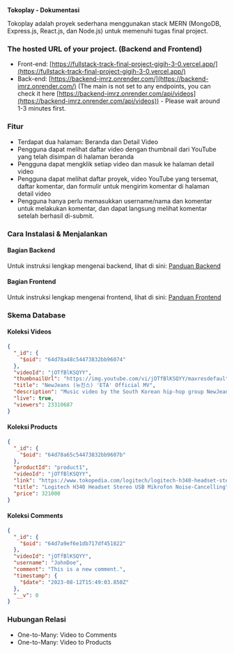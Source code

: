 **Tokoplay - Dokumentasi**

Tokoplay adalah proyek sederhana menggunakan stack MERN (MongoDB, Express.js, React.js, dan Node.js) untuk memenuhi tugas final project.

### The hosted URL of your project. (Backend and Frontend)
- Front-end: [https://fullstack-track-final-project-gigih-3-0.vercel.app/](https://fullstack-track-final-project-gigih-3-0.vercel.app/)
- Back-end: [https://backend-imrz.onrender.com/](https://backend-imrz.onrender.com/) (The main is not set to any endpoints, you can check it here [https://backend-imrz.onrender.com/api/videos](https://backend-imrz.onrender.com/api/videos)) - Please wait around 1-3 minutes first.

### Fitur
- Terdapat dua halaman: Beranda dan Detail Video
- Pengguna dapat melihat daftar video dengan thumbnail dari YouTube yang telah disimpan di halaman beranda
- Pengguna dapat mengklik setiap video dan masuk ke halaman detail video
- Pengguna dapat melihat daftar proyek, video YouTube yang tersemat, daftar komentar, dan formulir untuk mengirim komentar di halaman detail video
- Pengguna hanya perlu memasukkan username/nama dan komentar untuk melakukan komentar, dan dapat langsung melihat komentar setelah berhasil di-submit.

### Cara Instalasi & Menjalankan

#### Bagian Backend
Untuk instruksi lengkap mengenai backend, lihat di sini: [Panduan Backend](https://github.com/zikrikn/fullstack-track-final-project-gigih-3.0/blob/main/back-end/readme.md)

#### Bagian Frontend
Untuk instruksi lengkap mengenai frontend, lihat di sini: [Panduan Frontend](https://github.com/zikrikn/fullstack-track-final-project-gigih-3.0/blob/main/front-end/tokoplay/README.md)

### Skema Database

#### Koleksi Videos
```json
{
  "_id": {
    "$oid": "64d78a48c54473832bb96074"
  },
  "videoId": "jOTfBlKSQYY",
  "thumbnailUrl": "https://img.youtube.com/vi/jOTfBlKSQYY/maxresdefault.jpg",
  "title": "NewJeans (뉴진스) 'ETA' Official MV",
  "description": "Music video by the South Korean hip-hop group NewJeans. It features a catchy beat and stylish visuals.",
  "live": true,
  "viewers": 23310687
}
```

#### Koleksi Products
```json
{
  "_id": {
    "$oid": "64d78a65c54473832bb9607b"
  },
  "productId": "product1",
  "videoId": "jOTfBlKSQYY",
  "link": "https://www.tokopedia.com/logitech/logitech-h340-headset-stereo-usb-mikrofon-noise-cancelling?source=homepage.left_carousel.0.266926",
  "title": "Logitech H340 Headset Stereo USB Mikrofon Noise-Cancelling",
  "price": 321000
}
```

#### Koleksi Comments
```json
{
  "_id": {
    "$oid": "64d7a9ef6e1db717df451822"
  },
  "videoId": "jOTfBlKSQYY",
  "username": "JohnDoe",
  "comment": "This is a new comment.",
  "timestamp": {
    "$date": "2023-08-12T15:49:03.850Z"
  },
  "__v": 0
}
```

### Hubungan Relasi
- One-to-Many: Video to Comments
- One-to-Many: Video to Products